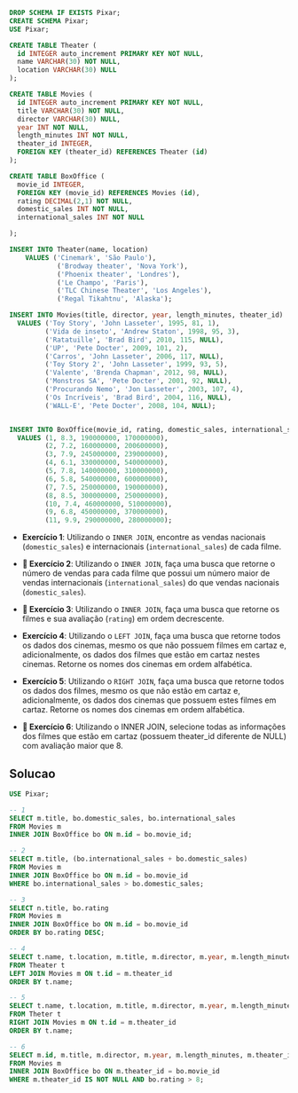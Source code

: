 ```sql
DROP SCHEMA IF EXISTS Pixar;
CREATE SCHEMA Pixar;
USE Pixar;

CREATE TABLE Theater (
  id INTEGER auto_increment PRIMARY KEY NOT NULL,
  name VARCHAR(30) NOT NULL,
  location VARCHAR(30) NULL
);

CREATE TABLE Movies (
  id INTEGER auto_increment PRIMARY KEY NOT NULL,
  title VARCHAR(30) NOT NULL,
  director VARCHAR(30) NULL,
  year INT NOT NULL,
  length_minutes INT NOT NULL,
  theater_id INTEGER,
  FOREIGN KEY (theater_id) REFERENCES Theater (id)
);

CREATE TABLE BoxOffice (
  movie_id INTEGER,
  FOREIGN KEY (movie_id) REFERENCES Movies (id),
  rating DECIMAL(2,1) NOT NULL,
  domestic_sales INT NOT NULL,
  international_sales INT NOT NULL

);

INSERT INTO Theater(name, location)
	VALUES ('Cinemark', 'São Paulo'),
			('Brodway theater', 'Nova York'),
			('Phoenix theater', 'Londres'),
            ('Le Champo', 'Paris'),
            ('TLC Chinese Theater', 'Los Angeles'),
            ('Regal Tikahtnu', 'Alaska');

INSERT INTO Movies(title, director, year, length_minutes, theater_id)
  VALUES ('Toy Story', 'John Lasseter', 1995, 81, 1),
         ('Vida de inseto', 'Andrew Staton', 1998, 95, 3),
         ('Ratatuille', 'Brad Bird', 2010, 115, NULL),
         ('UP', 'Pete Docter', 2009, 101, 2),
         ('Carros', 'John Lasseter', 2006, 117, NULL),
         ('Toy Story 2', 'John Lasseter', 1999, 93, 5),
         ('Valente', 'Brenda Chapman', 2012, 98, NULL),
         ('Monstros SA', 'Pete Docter', 2001, 92, NULL),
         ('Procurando Nemo', 'Jon Lasseter', 2003, 107, 4),
         ('Os Incríveis', 'Brad Bird', 2004, 116, NULL),
         ('WALL-E', 'Pete Docter', 2008, 104, NULL);


INSERT INTO BoxOffice(movie_id, rating, domestic_sales, international_sales)
  VALUES (1, 8.3, 190000000, 170000000),
         (2, 7.2, 160000000, 200600000),
         (3, 7.9, 245000000, 239000000),
         (4, 6.1, 330000000, 540000000),
         (5, 7.8, 140000000, 310000000),
         (6, 5.8, 540000000, 600000000),
         (7, 7.5, 250000000, 190000000),
         (8, 8.5, 300000000, 250000000),
         (10, 7.4, 460000000, 510000000),
         (9, 6.8, 450000000, 370000000),
         (11, 9.9, 290000000, 280000000);
```

- **Exercício 1**: Utilizando o `INNER JOIN`, encontre as vendas nacionais (`domestic_sales`) e internacionais (`international_sales`) de cada filme.

- **🚀 Exercício 2**: Utilizando o `INNER JOIN`, faça uma busca que retorne o número de vendas para cada filme que possui um número maior de vendas internacionais (`international_sales`) do que vendas nacionais (`domestic_sales`).

- **🚀 Exercício 3**: Utilizando o `INNER JOIN`, faça uma busca que retorne os filmes e sua avaliação (`rating`) em ordem decrescente.

- **Exercício 4**: Utilizando o `LEFT JOIN`, faça uma busca que retorne todos os dados dos cinemas, mesmo os que não possuem filmes em cartaz e, adicionalmente, os dados dos filmes que estão em cartaz nestes cinemas. Retorne os nomes dos cinemas em ordem alfabética.

- **Exercício 5**: Utilizando o `RIGHT JOIN`, faça uma busca que retorne todos os dados dos filmes, mesmo os que não estão em cartaz e, adicionalmente, os dados dos cinemas que possuem estes filmes em cartaz. Retorne os nomes dos cinemas em ordem alfabética.

- **🚀 Exercício 6**: Utilizando o INNER JOIN, selecione todas as informações dos filmes que estão em cartaz (possuem theater_id diferente de NULL) com avaliação maior que 8.


## Solucao
```sql
USE Pixar;

-- 1
SELECT m.title, bo.domestic_sales, bo.international_sales
FROM Movies m
INNER JOIN BoxOffice bo ON m.id = bo.movie_id;

-- 2
SELECT m.title, (bo.international_sales + bo.domestic_sales)
FROM Movies m
INNER JOIN BoxOffice bo ON m.id = bo.movie_id
WHERE bo.international_sales > bo.domestic_sales;

-- 3
SELECT n.title, bo.rating
FROM Movies m
INNER JOIN BoxOffice bo ON m.id = bo.movie_id
ORDER BY bo.rating DESC;

-- 4
SELECT t.name, t.location, m.title, m.director, m.year, m.length_minutes
FROM Theater t
LEFT JOIN Movies m ON t.id = m.theater_id
ORDER BY t.name;

-- 5
SELECT t.name, t.location, m.title, m.director, m.year, m.length_minutes
FROM Theter t
RIGHT JOIN Movies m ON t.id = m.theater_id
ORDER BY t.name;

-- 6
SELECT m.id, m.title, m.director, m.year, m.length_minutes, m.theater_id
FROM Movies m
INNER JOIN BoxOffice bo ON m.theater_id = bo.movie_id 
WHERE m.theater_id IS NOT NULL AND bo.rating > 8;
```
